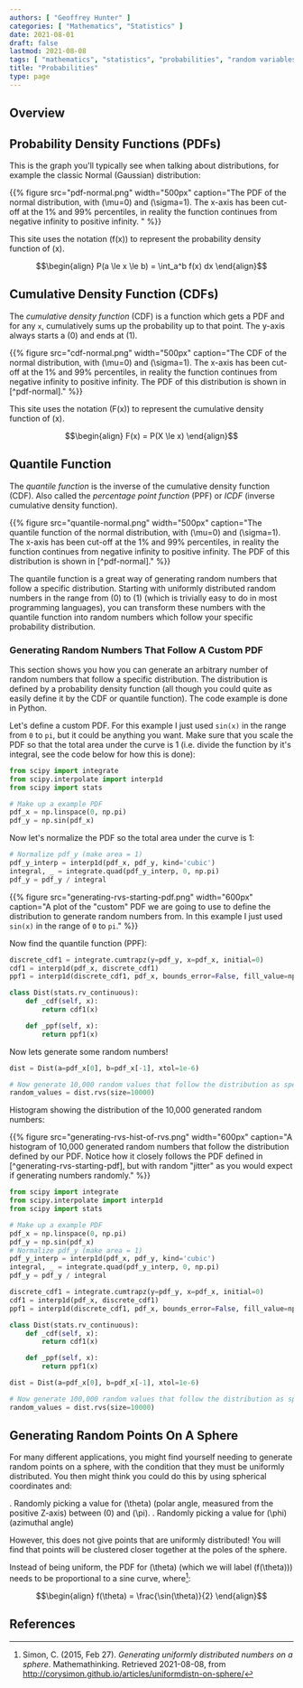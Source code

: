 ```yaml
---
authors: [ "Geoffrey Hunter" ]
categories: [ "Mathematics", "Statistics" ]
date: 2021-08-01
draft: false
lastmod: 2021-08-08
tags: [ "mathematics", "statistics", "probabilities", "random variables", "probability density functions", "PDF", "cumulative density functions", "CDF", "quantile functions", "PPF", "sphere", "uniform" ]
title: "Probabilities"
type: page
---
```


## Overview

## Probability Density Functions (PDFs)

This is the graph you'll typically see when talking about distributions, for example the classic Normal (Gaussian) distribution:

{{% figure src="pdf-normal.png" width="500px" caption="The PDF of the normal distribution, with \(\mu=0\) and \(\sigma=1\). The x-axis has been cut-off at the 1% and 99% percentiles, in reality the function continues from negative infinity to positive infinity. " %}}

This site uses the notation \(f(x)\) to represent the probability density function of \(x\).

$$\begin{align}
P(a \le x \le b) = \int_a^b f(x) dx
\end{align}$$

## Cumulative Density Function (CDFs)

The _cumulative density function_ (CDF) is a function which gets a PDF and for any `x`, cumulatively sums up the probability up to that point. The y-axis always starts a \(0\) and ends at \(1\).

{{% figure src="cdf-normal.png" width="500px" caption="The CDF of the normal distribution, with \(\mu=0\) and \(\sigma=1\). The x-axis has been cut-off at the 1% and 99% percentiles, in reality the function continues from negative infinity to positive infinity. The PDF of this distribution is shown in [^pdf-normal]." %}}

This site uses the notation \(F(x)\) to represent the cumulative density function of \(x\).

$$\begin{align}
F(x) = P(X \le x)
\end{align}$$

## Quantile Function

The _quantile function_ is the inverse of the cumulative density function (CDF). Also called the _percentage point function_ (PPF) or _ICDF_ (inverse cumulative density function).

{{% figure src="quantile-normal.png" width="500px" caption="The quantile function of the normal distribution, with \(\mu=0\) and \(\sigma=1\). The x-axis has been cut-off at the 1% and 99% percentiles, in reality the function continues from negative infinity to positive infinity. The PDF of this distribution is shown in [^pdf-normal]." %}}

The quantile function is a great way of generating random numbers that follow a specific distribution. Starting with uniformly distributed random numbers in the range from \(0\) to \(1\) (which is trivially easy to do in most programming languages), you can transform these numbers with the quantile function into random numbers which follow your specific probability distribution.

### Generating Random Numbers That Follow A Custom PDF

This section shows you how you can generate an arbitrary number of random numbers that follow a specific distribution. The distribution is defined by a probability density function (all though you could quite as easily define it by the CDF or quantile function). The code example is done in Python.

Let's define a custom PDF. For this example I just used `sin(x)` in the range from `0` to `pi`, but it could be anything you want. Make sure that you scale the PDF so that the total area under the curve is 1 (i.e. divide the function by it's integral, see the code below for how this is done):

```python
from scipy import integrate
from scipy.interpolate import interp1d
from scipy import stats

# Make up a example PDF
pdf_x = np.linspace(0, np.pi)
pdf_y = np.sin(pdf_x)
```

Now let's normalize the PDF so the total area under the curve is 1:

```python
# Normalize pdf_y (make area = 1)
pdf_y_interp = interp1d(pdf_x, pdf_y, kind='cubic')
integral, _ = integrate.quad(pdf_y_interp, 0, np.pi)
pdf_y = pdf_y / integral
```

{{% figure src="generating-rvs-starting-pdf.png" width="600px" caption="A plot of the \"custom\" PDF we are going to use to define the distribution to generate random numbers from. In this example I just used `sin(x)` in the range of `0` to `pi`." %}}

Now find the quantile function (PPF):

```python
discrete_cdf1 = integrate.cumtrapz(y=pdf_y, x=pdf_x, initial=0)
cdf1 = interp1d(pdf_x, discrete_cdf1)
ppf1 = interp1d(discrete_cdf1, pdf_x, bounds_error=False, fill_value=np.NaN, kind='cubic')

class Dist(stats.rv_continuous):
    def _cdf(self, x):
        return cdf1(x)

    def _ppf(self, x):
        return ppf1(x)
```

Now lets generate some random numbers!

```python
dist = Dist(a=pdf_x[0], b=pdf_x[-1], xtol=1e-6)

# Now generate 10,000 random values that follow the distribution as specified by your PDF
random_values = dist.rvs(size=10000)
```

Histogram showing the distribution of the 10,000 generated random numbers:

{{% figure src="generating-rvs-hist-of-rvs.png" width="600px" caption="A histogram of 10,000 generated random numbers that follow the distribution defined by our PDF. Notice how it closely follows the PDF defined in [^generating-rvs-starting-pdf], but with random \"jitter\" as you would expect if generating numbers randomly." %}}

```python
from scipy import integrate
from scipy.interpolate import interp1d
from scipy import stats

# Make up a example PDF
pdf_x = np.linspace(0, np.pi)
pdf_y = np.sin(pdf_x)
# Normalize pdf_y (make area = 1)
pdf_y_interp = interp1d(pdf_x, pdf_y, kind='cubic')
integral, _ = integrate.quad(pdf_y_interp, 0, np.pi)
pdf_y = pdf_y / integral

discrete_cdf1 = integrate.cumtrapz(y=pdf_y, x=pdf_x, initial=0)
cdf1 = interp1d(pdf_x, discrete_cdf1)
ppf1 = interp1d(discrete_cdf1, pdf_x, bounds_error=False, fill_value=np.NaN, kind='cubic')

class Dist(stats.rv_continuous):
    def _cdf(self, x):
        return cdf1(x)

    def _ppf(self, x):
        return ppf1(x)

dist = Dist(a=pdf_x[0], b=pdf_x[-1], xtol=1e-6)

# Now generate 100,000 random values that follow the distribution as specified by your PDF
random_values = dist.rvs(size=10000)
```

## Generating Random Points On A Sphere

For many different applications, you might find yourself needing to generate random points on a sphere, with the condition that they must be uniformly distributed. You then might think you could do this by using spherical coordinates and:

. Randomly picking a value for \(\theta\) (polar angle, measured from the positive Z-axis) between \(0\) and \(\pi\).
. Randomly picking a value for \(\phi\) (azimuthal angle)

However, this does not give points that are uniformly distributed! You will find that points will be clustered closer together at the poles of the sphere.

Instead of being uniform, the PDF for \(\theta\) (which we will label \(f(\theta)\)) needs to be proportional to a sine curve, where[^bib-uniform-sphere]:

$$\begin{align}
f(\theta) = \frac{\sin(\theta)}{2}
\end{align}$$

## References

[^bib-uniform-sphere]:  Simon, C. (2015, Feb 27). _Generating uniformly distributed numbers on a sphere_. Mathemathinking. Retrieved 2021-08-08, from http://corysimon.github.io/articles/uniformdistn-on-sphere/

